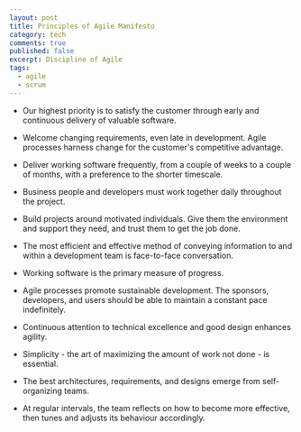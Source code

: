 ```yaml
---
layout: post
title: Principles of Agile Manifesto
category: tech
comments: true
published: false
excerpt: Discipline of Agile
tags:
  - agile
  - scrum
---
```


- Our highest priority is to satisfy the customer through early and continuous delivery of valuable software.

- Welcome changing requirements, even late in development. Agile processes harness change for the customer's competitive advantage.

- Deliver working software frequently, from a couple of weeks to a couple of months, with a preference to the shorter timescale.

- Business people and developers must work together daily throughout the project.

- Build projects around motivated individuals. Give them the environment and support they need, and trust them to get the job done.

- The most efficient and effective method of conveying information to and within a development team is face-to-face conversation.

- Working software is the primary measure of progress.

- Agile processes promote sustainable development. The sponsors, developers, and users should be able to maintain a constant pace indefinitely.

- Continuous attention to technical excellence and good design enhances agility.

- Simplicity - the art of maximizing the amount of work not done - is essential.

- The best architectures, requirements, and designs emerge from self-organizing teams.

- At regular intervals, the team reflects on how to become more effective, then tunes and adjusts its behaviour accordingly.
